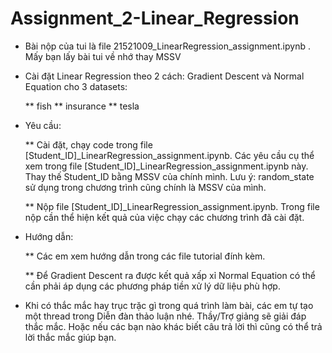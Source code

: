# Assignment_2-Linear_Regression


- Bài nộp của tui là file 21521009_LinearRegression_assignment.ipynb . Mấy bạn lấy bài tui về nhớ thay MSSV


- Cài đặt Linear Regression theo 2 cách: Gradient Descent và Normal Equation cho 3 datasets:

	** fish
	** insurance
	** tesla


- Yêu cầu:

	** Cài đặt, chạy code trong file [Student_ID]_LinearRegression_assignment.ipynb. Các yêu cầu cụ thể xem trong 	file [Student_ID]_LinearRegression_assignment.ipynb này. Thay thế Student_ID bằng MSSV của chính mình. 
	Lưu ý: random_state sử dụng trong chương trình cũng chính là MSSV của mình.


	** Nộp file [Student_ID]_LinearRegression_assignment.ipynb. Trong file nộp cần thể hiện kết quả của việc chạy các chương trình đã cài đặt.


- Hướng dẫn:

	** Các em xem hướng dẫn trong các file tutorial đính kèm.


	** Để Gradient Descent ra được kết quả xấp xỉ Normal Equation có thể cần phải áp dụng các phương pháp tiền xử 	lý dữ liệu phù hợp.


- Khi có thắc mắc hay trục trặc gì trong quá trình làm bài, các em tự tạo một thread trong Diễn đàn thảo luận nhé. Thầy/Trợ giảng sẽ giải đáp thắc mắc. Hoặc nếu các bạn nào khác biết câu trả lời thì cũng có thể trả lời thắc mắc giúp bạn.
